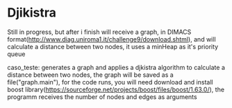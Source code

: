 # Djikistra
Still in progress, but after i finish will receive a graph, in DIMACS format(http://www.diag.uniroma1.it/challenge9/download.shtml), and will calculate a distance between two nodes, it uses a minHeap as it's priority queue


caso_teste:
generates a graph and applies a djkistra algorithm to calculate a distance between two nodes, the graph will be saved as a file("graph.main"), for the code runs, you will need download and install boost library(https://sourceforge.net/projects/boost/files/boost/1.63.0/), the programm receives the number of nodes and edges as arguments
